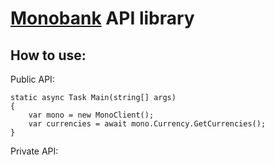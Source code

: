 # [Monobank](https://www.monobank.ua) API library

## How to use:
Public API:
```
static async Task Main(string[] args)
{
    var mono = new MonoClient();
    var currencies = await mono.Currency.GetCurrencies();
}
```
Private API:
```
```
